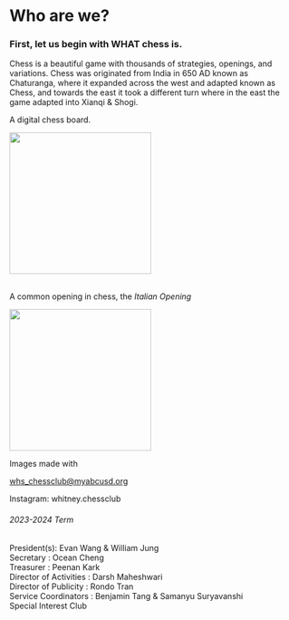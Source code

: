   <h1> Who are we? </h1>
  <h3> First, let us begin with <strong> WHAT </strong> chess is. </h3>
<p> Chess is a beautiful game with thousands of strategies, openings, and variations. Chess was originated from India in 650 AD known as Chaturanga, where it expanded across the west and adapted known as Chess, and towards the east it took a different turn where in the east the game adapted into Xianqi & Shogi. </p>


<p> A digital chess board.</p>
<img src="https://images.chesscomfiles.com/uploads/v1/images_users/tiny_mce/PedroPinhata/phpZTvydV.png" width="250" height="250"/>
<br>
<br>
<p> A common opening in chess, the <em>Italian Opening</em></p>
<img src="https://sites.psu.edu/chessopeningsforbeginners/files/2018/04/Italian-4-1qk93p4.png" width="250" height="250"/>
<br>
<p> Images made with</p> <a href="https://www.chess.com/" target="_blank>Chess.com</a>
                          
<br>
<h3> What we do </h3>
<p> Here in Whitney, we have a chess club that teaches and brings fun to the campus through our <strong>lessons</strong>, <strong>tournaments</strong>, and <strong>freeplay!</strong> </p>
<br>
<h3> Activities </h3> 
<p> Here in chess club, volunteers may sign up for our program at Whitman Elementary where volunteers assist groups of elementary students throughout the rigid and course strategies through chess! We as well offer a program where volunteers may volunteer at senior centers to play chess against the senior citizens to keep them entertained & joyous!</p>
<br>
<p> Chess club hosts quarterly tournaments both intra-district & outra-district! Particpants find against other schools competing for checkmate!</p>


<h3> When and where to find us? </h3>
<p> Chess club hosts their meetings in the <strong>Mac A</strong> during <strong>lunch every Tuesdays!</strong></p>
<p> For every tuesday of the month, chess club has different meetings each week! For every first & third meeting of the month, chess club hosts casual meetings where participants can play chess amongst one another! For every second meeting of the month, chess club hosts <strong>general meetings</strong> where we will be going over what chess club has planned in the future, and for the fourth meeting of the month chess club hosts <strong>activity meetings</strong> where students can come learn more tactics of chess to win more future games!</p>



<h6> Know what to expect! (month of October, 2023) <h6> 
<table>
<tbody><tr>
<th> General Meetings (10/10) </th>
<th> Activity Meetings (10/24) </th>
<th> Casual Meetings  (10/3, 10/17)</th>
</tr>
<tr>
<th> Learn about what we have planned in the future for tournaments & volunteering! </th>
<th> Learn more about the opening of the Sicilian Defense! </th>
<th> Come play a quick game of chess with each other! </th>
</tr>
</tbody></table>

<br>
<p> 
Advisor:  Mr. Marchant

Email: whs_chessclub@myabcusd.org

Instagram: whitney.chessclub
<h6>2023-2024 Term</h6>
President(s): Evan Wang & William Jung
<br>
Secretary : Ocean Cheng
<br>
Treasurer : Peenan Kark
<br>
Director of Activities : Darsh Maheshwari
<br>
Director of Publicity : Rondo Tran
<br>
Service Coordinators : Benjamin Tang & Samanyu Suryavanshi
<br>
Special Interest Club

</p>
